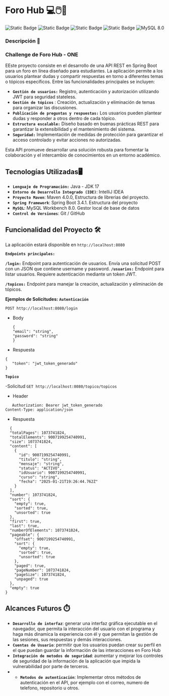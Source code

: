 <h1>Foro Hub 💻🖱️📰</h1>

![Static Badge](https://img.shields.io/badge/ESTADO%20-EN%20DESARROLLO%20-%20GREEN)
![Static Badge](https://img.shields.io/badge/JAVA%20-%20JDK%2017-%20blue)
![Static Badge](https://img.shields.io/badge/Maven%20-%204.0.0%20-%20purple)
![Static Badge](https://img.shields.io/badge/Spring%20Boot%20-%203.4.1%20-%20red)
![MySQL 8.0](https://img.shields.io/badge/MySQL-8.0-orange)




### Descripción 📝
<h3>Challenge de Foro Hub - ONE </h3>
<p>EEste proyecto consiste en el desarrollo de una API REST en Spring Boot para un foro en línea diseñado para estudiantes. La aplicación permite a los usuarios plantear dudas y compartir respuestas en torno a diferentes temas o tópicos específicos. Entre las funcionalidades principales se incluyen:

- **`Gestión de usuarios:`**  Registro, autenticación y autorización utilizando JWT para seguridad stateless.
- **`Gestión de tópicos`** : Creación, actualización y eliminación de temas para organizar las discusiones.
- **`Publicación de preguntas y respuestas:`** Los usuarios pueden plantear dudas y responder a otros dentro de cada tópico.
- **`Estructura escalable:`** Diseño basado en buenas prácticas REST para garantizar la extensibilidad y el mantenimiento del sistema.
- **`Seguridad:`** Implementación de medidas de protección para garantizar el acceso controlado y evitar acciones no autorizadas.

Esta API promueve desarrollar una solución robusta para fomentar la colaboración y el intercambio de conocimientos en un entorno académico.
 
  </p>

## Tecnologías Utilizadas🖥️
- **`Lenguaje de Programación:`** Java - JDK 17
- **`Entorno de Desarrollo Integrado (IDE)`**: IntelliJ IDEA 
- **`Proyecto Maven`**: Maven 4.0.0, Estructura de librerias del proyecto.
- **`Spring Framework`**: Spring Boot 3.4.1. Estructura del proyecto
- **`MySQL`**: MySQL Workbench 8.0. Gestor local de base de datos
-  **`Control de Versiones`**: Git / GitHub

## Funcionalidad del Proyecto 🛠️
La aplicación estará disponible en `http://localhost:8080`

**`Endpoints principales:`**

**`/login:`** Endpoint para autenticación de usuarios. Envía una solicitud POST con un JSON que contiene username y password.
**`/usuarios:`** Endpoint para listar usuarios. Requiere autenticación mediante un token JWT.

**`/topicos:`** Endpoint para manejar la creación, actualización y eliminación de tópicos.

**Ejemplos de Solicitudes:**
**`Autenticación`**
  
  ```POST http://localhost:8080/login```

- Body

  ```
  {
  "email": "string",
  "password": "string"
  }
  ```

- Respuesta
 ```
 {
    "token": "jwt_token_generado"
}
```

**`Topico`**

-Solicitud 
```GET http://localhost:8080/topico/topicos```
- Header
```
   Authorization: Bearer jwt_token_generado
Content-Type: application/json
  ```
- Respuesta
```
  {
  "totalPages": 1073741824,
  "totalElements": 9007199254740991,
  "size": 1073741824,
  "content": [
    {
      "id": 9007199254740991,
      "titulo": "string",
      "mensaje": "string",
      "status": "ACTIVO",
      "idUsuario": 9007199254740991,
      "curso": "string",
      "fecha": "2025-01-21T19:26:44.762Z"
    }
  ],
  "number": 1073741824,
  "sort": {
    "empty": true,
    "sorted": true,
    "unsorted": true
  },
  "first": true,
  "last": true,
  "numberOfElements": 1073741824,
  "pageable": {
    "offset": 9007199254740991,
    "sort": {
      "empty": true,
      "sorted": true,
      "unsorted": true
    },
    "paged": true,
    "pageNumber": 1073741824,
    "pageSize": 1073741824,
    "unpaged": true
  },
  "empty": true
}
```

## Alcances Futuros ⏱️
- **`Desarrollo de interfaz`**: generar una interfaz gráfica ejecutable en el navegador, que permita la interacción del usuario con el programa y haga más dinamica la experiencia con él y que permitan la gestión de las sesiones, sus respuestas y demás interacciones.
- **`Cuentas de Usuario`**: permitir que los usuarios puedan crear su perfil en el que puedan guardar la información de las interacciones en Foro Hub
- **`Integración de metodos de seguridad`**: aumentar y mejorar los controles de seguridad de la información de la aplicación que impida la vulnerabilidad por parte de terceros.
- - **`Metodos de autenticación`**: Implementar otros métodos de autenticación en el API, por ejemplo con el correo, numero de telefono, repositorio u otros.
